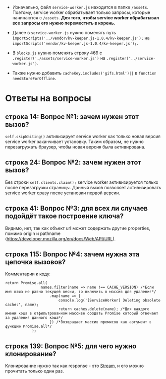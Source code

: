 * Изначально, файл `service-worker.js` находится в папке `/assets`. Поэтому, service worker обрабатывает только запросы, которые начинаются с `/assets`. **Для того, чтобы service worker обрабатывал все запросы его нужно переместить в корень.**

* Далее в `service-worker.js` нужно поменять путь `importScripts('../vendor/kv-keeper.js-1.0.4/kv-keeper.js');` на `importScripts('vendor/kv-keeper.js-1.0.4/kv-keeper.js');`.

* В `blocks.js` нужно поменять строку 469 с `.register('./assets/service-worker.js')` на `.register('../service-worker.js')`.

* Также нужно добавить `cacheKey.includes('gifs.html')||` в `function needStoreForOffline`.

# Ответы на вопросы

## строка 14: Вопрос №1: зачем нужен этот вызов?

`self.skipWaiting()` активизирует service worker как только новая версия service worker заканчивает установку. Таким образом, не нужно перезагружать браузер, чтобы новая версия была активирована.

## строка 24: Вопрос №2: зачем нужен этот вызов?

Без строки `self.clients.claim();` service worker активизируется только после перезагрузки страницы. Данный вызов позволяет активизировать service worker сразу после установки первой версии.

## строка 41: Вопрос №3: для всех ли случаев подойдёт такое построение ключа?

Видимо, нет, так как объект url может содержать другие properties, помимо origin и pathname (https://developer.mozilla.org/en/docs/Web/API/URL).

## строка 115: Вопрос №4: зачем нужна эта цепочка вызовов?

Комментарии к коду:
```
return Promise.all(
                names.filter(name => name !== CACHE_VERSION) /*Если имя кэша не равно текущей весии, то включить в массив для удаления*/
                    .map(name => {
                        console.log('[ServiceWorker] Deleting obsolete cache:', name);
                        return caches.delete(name); /*Для каждого имени кэша в отфильтрованном массиве создать Promise который отвечает за удаления данного кэша*/
                    }) /*Возвращает массив промисов как аргумент в функцию Promise.all*/
            );

```

## строка 139: Вопрос №5: для чего нужно клонирование?

Клонирование нужно так как response - это [Stream](https://streams.spec.whatwg.org/), и его можно прочитать только один раз.

